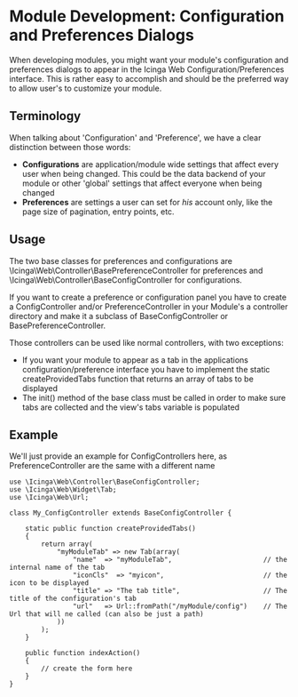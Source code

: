 # Module Development: Configuration and Preferences Dialogs

When developing modules, you might want your module's configuration and preferences dialogs to appear in the Icinga Web
Configuration/Preferences interface. This is rather easy to accomplish and should be the preferred way to allow user's
to customize your module.

## Terminology

When talking about 'Configuration' and 'Preference', we have a clear distinction between those words:

- **Configurations** are application/module wide settings that affect every user when being changed. This could be
  the data backend of your module or other 'global' settings that affect everyone when being changed
- **Preferences** are settings a user can set for *his* account only, like the page size of pagination, entry points, etc.


## Usage

The two base classes for preferences and configurations are \Icinga\Web\Controller\BasePreferenceController for preferences and
 \Icinga\Web\Controller\BaseConfigController for configurations.

If you want to create a preference or configuration panel you have to create a ConfigController and/or PreferenceController
 in your Module's a controller directory and make it a subclass of BaseConfigController or BasePreferenceController.

Those controllers can be used like normal controllers, with two exceptions:

- If you want your module to appear as a tab in the applications configuration/preference interface you have to implement
  the static createProvidedTabs function that returns an array of tabs to be displayed
- The init() method of the base class must be called in order to make sure tabs are collected and the view's tabs variable
  is populated

## Example

We'll just provide an example for ConfigControllers here, as PreferenceController are the same with a different name

    use \Icinga\Web\Controller\BaseConfigController;
    use \Icinga\Web\Widget\Tab;
    use \Icinga\Web\Url;

    class My_ConfigController extends BaseConfigController {

        static public function createProvidedTabs()
        {
            return array(
                "myModuleTab" => new Tab(array(
                    "name"  => "myModuleTab",                       // the internal name of the tab
                    "iconCls"  => "myicon",                         // the icon to be displayed
                    "title" => "The tab title",                     // The title of the configuration's tab
                    "url"   => Url::fromPath("/myModule/config")    // The Url that will ne called (can also be just a path)
                ))
            );
        }

        public function indexAction()
        {
            // create the form here
        }
    }
